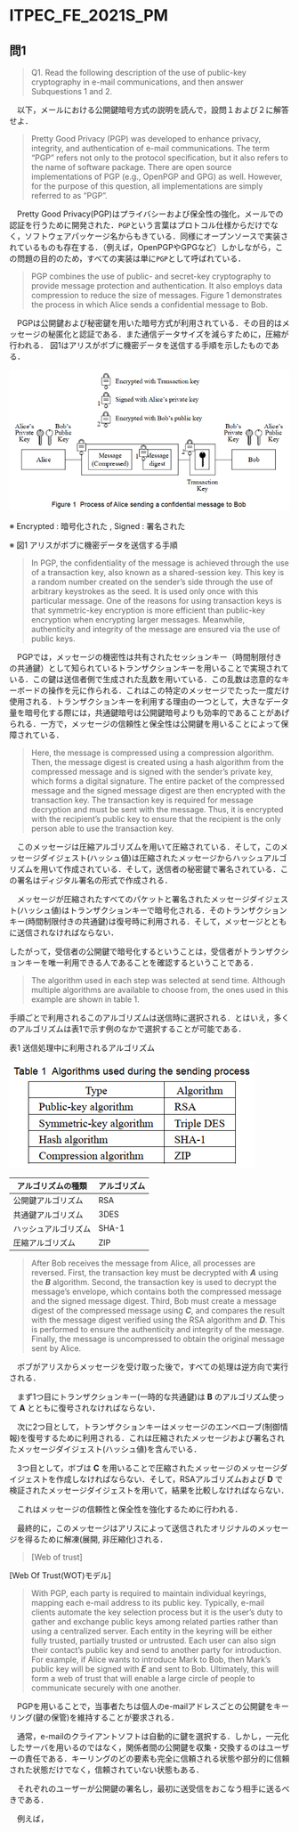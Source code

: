 # ITPEC_FE_2021S_PM
## 問1
> Q1. Read the following description of the use of public-key cryptography in e-mail
communications, and then answer Subquestions 1 and 2.

　以下，メールにおける公開鍵暗号方式の説明を読んで，設問１および２に解答せよ．



> Pretty Good Privacy (PGP) was developed to enhance privacy, integrity, and authentication
of e-mail communications. The term “PGP” refers not only to the protocol specification, but
it also refers to the name of software package. There are open source implementations of
PGP (e.g., OpenPGP and GPG) as well. However, for the purpose of this question, all
implementations are simply referred to as “PGP”.

　Pretty Good Privacy(PGP)はプライバシーおよび保全性の強化，メールでの認証を行うために開発された．`PGP`という言葉はプロトコル仕様からだけでなく，ソフトウェアパッケージ名からもきている．同様にオープンソースで実装されているものも存在する．（例えば，OpenPGPやGPGなど）しかしながら，この問題の目的のため，すべての実装は単に`PGP`として呼ばれている．

> PGP combines the use of public- and secret-key cryptography to provide message protection and authentication. It also employs data compression to reduce the size of messages.
Figure 1 demonstrates the process in which Alice sends a confidential message to Bob.

　PGPは公開鍵および秘密鍵を用いた暗号方式が利用されている．その目的はメッセージの秘匿化と認証である．また通信データサイズを減らすために，圧縮が行われる．
図1はアリスがボブに機密データを送信する手順を示したものである．

![](./img/2020A_FE_PM_01_01.png)

※ Encrypted : 暗号化された , Signed : 署名された

※ 図1 アリスがボブに機密データを送信する手順



> In PGP, the confidentiality of the message is achieved through the use of a transaction key,
> also known as a shared-session key. This key is a random number created on the sender’s
> side through the use of arbitrary keystrokes as the seed. It is used only once with this
> particular message. One of the reasons for using transaction keys is that symmetric-key
> encryption is more efficient than public-key encryption when encrypting larger messages.
> Meanwhile, authenticity and integrity of the message are ensured via the use of public keys.  

　PGPでは，メッセージの機密性は共有されたセッションキー（時間制限付きの共通鍵）として知られているトランザクションキーを用いることで実現されている．この鍵は送信者側で生成された乱数を用いている．この乱数は恣意的なキーボードの操作を元に作られる．これはこの特定のメッセージでたった一度だけ使用される．トランザクションキーを利用する理由の一つとして，大きなデータ量を暗号化する際には，共通鍵暗号は公開鍵暗号よりも効率的であることがあげられる．一方で，メッセージの信頼性と保全性は公開鍵を用いることによって保障されている．



> Here, the message is compressed using a compression algorithm. Then, the message digest
> is created using a hash algorithm from the compressed message and is signed with the
> sender’s private key, which forms a digital signature. The entire packet of the compressed
> message and the signed message digest are then encrypted with the transaction key. The
> transaction key is required for message decryption and must be sent with the message. Thus,
> it is encrypted with the recipient’s public key to ensure that the recipient is the only person
> able to use the transaction key.  

　このメッセージは圧縮アルゴリズムを用いて圧縮されている．そして，このメッセージダイジェスト(ハッシュ値)は圧縮されたメッセージからハッシュアルゴリズムを用いて作成されている．そして，送信者の秘密鍵で署名されている．この署名はディジタル署名の形式で作成される．

　メッセージが圧縮されたすべてのパケットと署名されたメッセージダイジェスト(ハッシュ値)はトランザクションキーで暗号化される．そのトランザクションキー(時間制限付きの共通鍵)は復号時に利用される．そして，メッセージとともに送信されなければならない．

したがって，受信者の公開鍵で暗号化するということは，受信者がトランザクションキーを唯一利用できる人であることを確認するということである．



> The algorithm used in each step was selected at send time. Although multiple algorithms
> are available to choose from, the ones used in this example are shown in table 1.  

手順ごとで利用されるこのアルゴリズムは送信時に選択される．とはいえ，多くのアルゴリズムは表1で示す例のなかで選択することが可能である．



表1 送信処理中に利用されるアルゴリズム

![](./img/2020A_FE_PM_01_02.png)



| アルゴリズムの種類   | アルゴリズム |
| -------------------- | ------------ |
| 公開鍵アルゴリズム   | RSA          |
| 共通鍵アルゴリズム   | 3DES         |
| ハッシュアルゴリズム | SHA-1        |
| 圧縮アルゴリズム     | ZIP          |



> After Bob receives the message from Alice, all processes are reversed. First, the transaction
> key must be decrypted with ___A___ using the ___B___ algorithm. Second, the
> transaction key is used to decrypt the message’s envelope, which contains both the
> compressed message and the signed message digest. Third, Bob must create a message
> digest of the compressed message using ___C___, and compares the result with the
> message digest verified using the RSA algorithm and ___D___. This is performed to
> ensure the authenticity and integrity of the message. Finally, the message is uncompressed
> to obtain the original message sent by Alice.  



　ボブがアリスからメッセージを受け取った後で，すべての処理は逆方向で実行される．

　まず1つ目にトランザクションキー(一時的な共通鍵)は **B** のアルゴリズム使って **A** とともに復号されなければならない．

　次に2つ目として，トランザクションキーはメッセージのエンベローブ(制御情報)を復号するために利用される．これは圧縮されたメッセージおよび署名されたメッセージダイジェスト(ハッシュ値)を含んでいる．

　3つ目として，ボブは **C** を用いることで圧縮されたメッセージのメッセージダイジェストを作成しなければならない．そして，RSAアルゴリズムおよび **D** で検証されたメッセージダイジェストを用いて，結果を比較しなければならない．

　これはメッセージの信頼性と保全性を強化するために行われる．

　最終的に，このメッセージはアリスによって送信されたオリジナルのメッセージを得るために解凍(展開, 非圧縮化)される．



> [Web of trust]  

[Web Of Trust(WOT)モデル]



> With PGP, each party is required to maintain individual keyrings, mapping each e-mail
> address to its public key. Typically, e-mail clients automate the key selection process but it
> is the user’s duty to gather and exchange public keys among related parties rather than using
> a centralized server. Each entity in the keyring will be either fully trusted, partially trusted
> or untrusted. Each user can also sign their contact’s public key and send to another party for
> introduction. For example, if Alice wants to introduce Mark to Bob, then Mark’s public key
> will be signed with ___E___ and sent to Bob. Ultimately, this will form a web of trust
> that will enable a large circle of people to communicate securely with one another.  

　PGPを用いることで，当事者たちは個人のe-mailアドレスごとの公開鍵をキーリング(鍵の保管)を維持することが要求される．

　通常，e-mailのクライアントソフトは自動的に鍵を選択する．しかし，一元化したサーバを用いるのではなく，関係者間の公開鍵を収集・交換するのはユーザーの責任である．キーリングのどの要素も完全に信頼される状態や部分的に信頼された状態だけでなく，信頼されていない状態もある．

　それぞれのユーザーが公開鍵の署名し，最初に送受信をおこなう相手に送るべきである．

　例えば，

